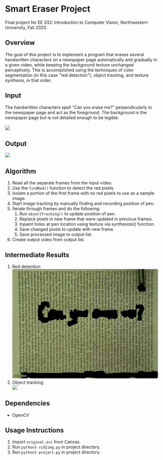 # Smart Eraser Project
Final project for EE 332: Introduction to Computer Vision, Northwestern University, Fall 2020.

## Overview
The goal of this project is to implement a program that erases several handwritten characters on a newspaper page automatically and gradually in a given video, while keeping the background texture unchanged perceptively. This is accomplished using the techniques of color segmentation (in this case "red detection"), object tracking, and texture synthesis, in that order.

## Input
The handwritten characters spell “Can you erase me?” perpendicularly to the newspaper page and act as the foreground. The background is the newspaper page but is not detailed enough to be legible.
<br>
<br>
<img src="original.gif" width="500">

## Output
<img src="output.gif" width="500">

## Algorithm
1. Read all the separate frames from the input video.
2. Use the `findRed()` function to detect the red pixels.
3. Isolate a portion of the first frame with no red pixels to use as a sample image.
4. Start image tracking by manually finding and recording position of pen.
5. Iterate through frames and do the following:
   1. Run `objectTracking()` to update position of pen.
   2. Replace pixels in new frame that were updated in previous frames.
   3. Inpaint holes at pen location using texture via synthesize() function.
   4. Save changed pixels to update with new frame.
   5. Save processed image to output list.
6. Create output video from output list.

## Intermediate Results
1. Red detection:
   <br>
   <img src="red_detection.png" width="500">
2. Object tracking:
   <br>
   <img src="object_tracking.gif" width="500">
   
## Dependencies
- OpenCV

## Usage Instructions
1. Import `original.avi` from Canvas.
2. Run `python3 vid2img.py` in project directory.
3. Run `python3 project.py` in project directory.
